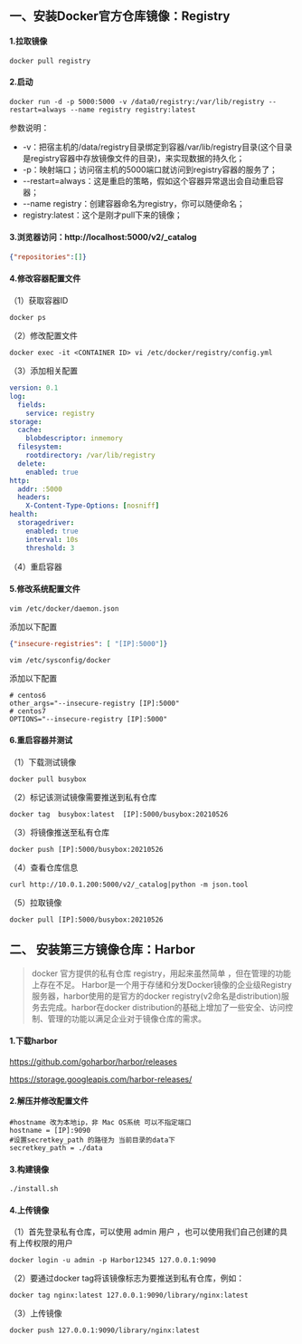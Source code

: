 ## 一、安装Docker官方仓库镜像：Registry

#### 1.拉取镜像

```shell
docker pull registry
```

#### 2.启动

```shell
docker run -d -p 5000:5000 -v /data0/registry:/var/lib/registry --restart=always --name registry registry:latest 
```

参数说明：

* -v：把宿主机的/data/registry目录绑定到容器/var/lib/registry目录(这个目录是registry容器中存放镜像文件的目录)，来实现数据的持久化； 
* -p：映射端口；访问宿主机的5000端口就访问到registry容器的服务了； 
* --restart=always：这是重启的策略，假如这个容器异常退出会自动重启容器； 
* --name registry：创建容器命名为registry，你可以随便命名；
*  registry:latest：这个是刚才pull下来的镜像；

#### 3.浏览器访问：http://localhost:5000/v2/_catalog

```json
{"repositories":[]}
```

#### 4.修改容器配置文件

（1）获取容器ID

```shell
docker ps
```

（2）修改配置文件

```shell
docker exec -it <CONTAINER ID> vi /etc/docker/registry/config.yml
```

（3）添加相关配置

```yaml
version: 0.1
log:
  fields:
    service: registry
storage:
  cache:
    blobdescriptor: inmemory
  filesystem:
    rootdirectory: /var/lib/registry
  delete:
    enabled: true
http:
  addr: :5000
  headers:
    X-Content-Type-Options: [nosniff]
health:
  storagedriver:
    enabled: true
    interval: 10s
    threshold: 3
```

（4）重启容器

#### 5.修改系统配置文件

```shell
vim /etc/docker/daemon.json
```

添加以下配置

```json
{"insecure-registries": [ "[IP]:5000"]}
```

```shell
vim /etc/sysconfig/docker
```

添加以下配置

```shell
# centos6 
other_args="--insecure-registry [IP]:5000" 
# centos7 
OPTIONS="--insecure-registry [IP]:5000"
```

#### 6.重启容器并测试

（1）下载测试镜像

```
docker pull busybox
```

（2）标记该测试镜像需要推送到私有仓库

```
docker tag  busybox:latest  [IP]:5000/busybox:20210526
```

（3）将镜像推送至私有仓库

```shell
docker push [IP]:5000/busybox:20210526
```

（4）查看仓库信息

```shell
curl http://10.0.1.200:5000/v2/_catalog|python -m json.tool
```

（5）拉取镜像

```shell
docker pull [IP]:5000/busybox:20210526
```

## 二、 安装第三方镜像仓库：Harbor

> docker 官方提供的私有仓库 registry，用起来虽然简单 ，但在管理的功能上存在不足。 Harbor是一个用于存储和分发Docker镜像的企业级Registry服务器，harbor使用的是官方的docker registry(v2命名是distribution)服务去完成。harbor在docker distribution的基础上增加了一些安全、访问控制、管理的功能以满足企业对于镜像仓库的需求。

#### 1.下载harbor

https://github.com/goharbor/harbor/releases

https://storage.googleapis.com/harbor-releases/

#### 2.解压并修改配置文件

```shell
#hostname 改为本地ip，非 Mac OS系统 可以不指定端口
hostname = [IP]:9090
#设置secretkey_path 的路径为 当前目录的data下
secretkey_path = ./data
```

#### 3.构建镜像

```shell
./install.sh
```

#### 4.上传镜像

（1）首先登录私有仓库，可以使用 admin 用户 ，也可以使用我们自己创建的具有上传权限的用户

```shell
docker login -u admin -p Harbor12345 127.0.0.1:9090
```

（2）要通过docker tag将该镜像标志为要推送到私有仓库，例如：

```shell
docker tag nginx:latest 127.0.0.1:9090/library/nginx:latest
```

（3）上传镜像

```shell
docker push 127.0.0.1:9090/library/nginx:latest
```

